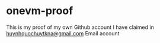 # onevm-proof
This is my proof of my own Github account I have claimed in huynhquochuytkna@gmail.com Email account
